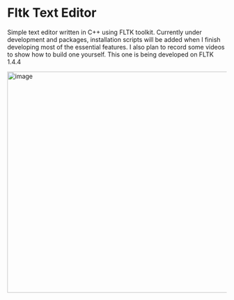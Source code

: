 # Fltk Text Editor
Simple text editor written in C++ using FLTK toolkit. Currently under development and packages, installation scripts will be added when I finish developing most of the essential features. I also plan to record some videos to show how to build one yourself.
This one is being developed on FLTK 1.4.4

<img width="648" height="507" alt="image" src="https://github.com/user-attachments/assets/0c3302d2-7425-443f-b977-36168e408790" />
